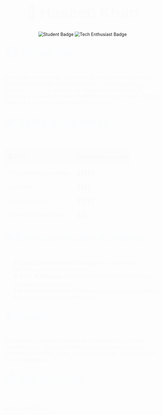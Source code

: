 <h1 align="center" style="font-size: 3.5em; color: #4CAF50; animation: fadeIn 2s;">🌟 Haseeb Khan</h1>

<p align="center">
    <img src="https://img.shields.io/badge/Computer_Science_Student-UMT-orange?style=for-the-badge&logo=graduation-cap" alt="Student Badge">
    <img src="https://img.shields.io/badge/Tech%20Enthusiast-007ACC?style=for-the-badge&logo=rocket" alt="Tech Enthusiast Badge">
</p>

<h2 style="font-size: 2.5em; color: #2196F3; animation: slideIn 2s;">👨‍🎓 About Me</h2>
<p style="font-size: 1.2em; animation: fadeIn 2s;">
    Hello! I am a passionate Computer Science student currently pursuing my degree at the 
    <a href="https://www.umt.edu.pk" style="color: #FF5722; text-decoration: underline;">University of Management and Technology (UMT)</a>. 
    My love for technology drives me to continually enhance my skills through exciting projects, coding challenges, and real-world problem-solving.
</p>

<h2 style="font-size: 2.5em; color: #2196F3; animation: slideIn 2s;">📚 Skills & Expertise</h2>
<table align="center" style="width: 100%; border-collapse: collapse; font-size: 1.2em; animation: fadeIn 2s;">
    <thead>
        <tr style="background-color: #f2f2f2;">
            <th style="padding: 12px; text-align: left; border-bottom: 2px solid #ddd;">💻 Skill</th>
            <th style="padding: 12px; text-align: left; border-bottom: 2px solid #ddd;">🔥 Proficiency Level</th>
        </tr>
    </thead>
    <tbody>
        <tr>
            <td style="padding: 12px; border-bottom: 1px solid #ddd;">Programming Languages</td>
            <td style="padding: 12px; border-bottom: 1px solid #ddd;">🌟🌟🌟🌟🌟</td>
        </tr>
        <tr>
            <td style="padding: 12px; border-bottom: 1px solid #ddd;">Algorithms</td>
            <td style="padding: 12px; border-bottom: 1px solid #ddd;">🌟🌟🌟🌟</td>
        </tr>
        <tr>
            <td style="padding: 12px; border-bottom: 1px solid #ddd;">Data Structures</td>
            <td style="padding: 12px; border-bottom: 1px solid #ddd;">🌟🌟🌟🌟🌟</td>
        </tr>
        <tr>
            <td style="padding: 12px; border-bottom: 1px solid #ddd;">Software Development</td>
            <td style="padding: 12px; border-bottom: 1px solid #ddd;">🌟🌟🌟</td>
        </tr>
    </tbody>
</table>

<h2 style="font-size: 2.5em; color: #2196F3; animation: slideIn 2s;">🌐 Extracurricular Activities</h2>
<ul style="font-size: 1.2em; animation: fadeIn 2s; list-style-type: none;">
    <li>🎯 <strong>Coding Competitions:</strong> Participated in numerous hackathons and coding events.</li>
    <li>🛠️ <strong>Tech Workshops:</strong> Led workshops to explore emerging technologies with peers.</li>
    <li>🤝 <strong>Community Projects:</strong> Contributed to local projects aimed at leveraging tech for social good.</li>
</ul>

<h2 style="font-size: 2.5em; color: #2196F3; animation: slideIn 2s;">🚀 Vision</h2>
<p style="font-size: 1.2em; animation: fadeIn 2s;">
    My vision is to harness the power of technology to foster innovation and create a positive impact in society. I aim to continuously evolve, learn, and apply my skills in solving real-world challenges.
</p>

<h2 style="font-size: 2.5em; color: #2196F3; animation: slideIn 2s;">📫 Get in Touch</h2>
<p style="font-size: 1.2em; animation: fadeIn 2s;">
    <a href="https://www.linkedin.com/in/haseebkhan" style="text-decoration: none;">
        <img src="https://img.shields.io/badge/LinkedIn-0077B5?style=for-the-badge&logo=linkedin&logoColor=white" alt="LinkedIn">
    </a>
    <a href="mailto:haseeb@example.com" style="text-decoration: none;">
        <img src="https://img.shields.io/badge/Email-D14836?style=for-the-badge&logo=gmail&logoColor=white" alt="Email">
    </a>
</p>

<style>
    @keyframes fadeIn {
        from { opacity: 0; }
        to { opacity: 1; }
    }
    @keyframes slideIn {
        from { transform: translateY(-20px); opacity: 0; }
        to { transform: translateY(0); opacity: 1; }
    }
</style>
